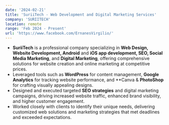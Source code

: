 ```yaml
---
date: '2024-02-21'
title: 'SuriiTech - Web Development and Digital Marketing Services'
company: 'SURIITECH'
location: remote
range: 'Feb 2024 - Present'
url: 'https://www.facebook.com/ErnanesVirgilio/'
---
```


- **SuriiTech** is a professional company specializing in **Web Design, Website Development, Android** and **iOS app development, SEO, Social Media Marketing**, and **Digital Marketing**, offering comprehensive solutions for website creation and online marketing at competitive prices.
- Leveraged tools such as **WordPress** for content management, **Google Analytics** for tracking website performance, and **Canva & **PhotoShop** for crafting visually appealing designs.
- Designed and executed targeted **SEO strategies** and digital marketing campaigns, driving increased website traffic, enhanced brand visibility, and higher customer engagement.
- Worked closely with clients to identify their unique needs, delivering customized web solutions and marketing strategies that met deadlines and exceeded expectations.
